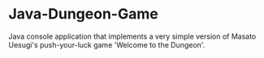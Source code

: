 # Java-Dungeon-Game
Java console application that implements a very simple version of Masato Uesugi's push-your-luck game 'Welcome to the Dungeon'.
